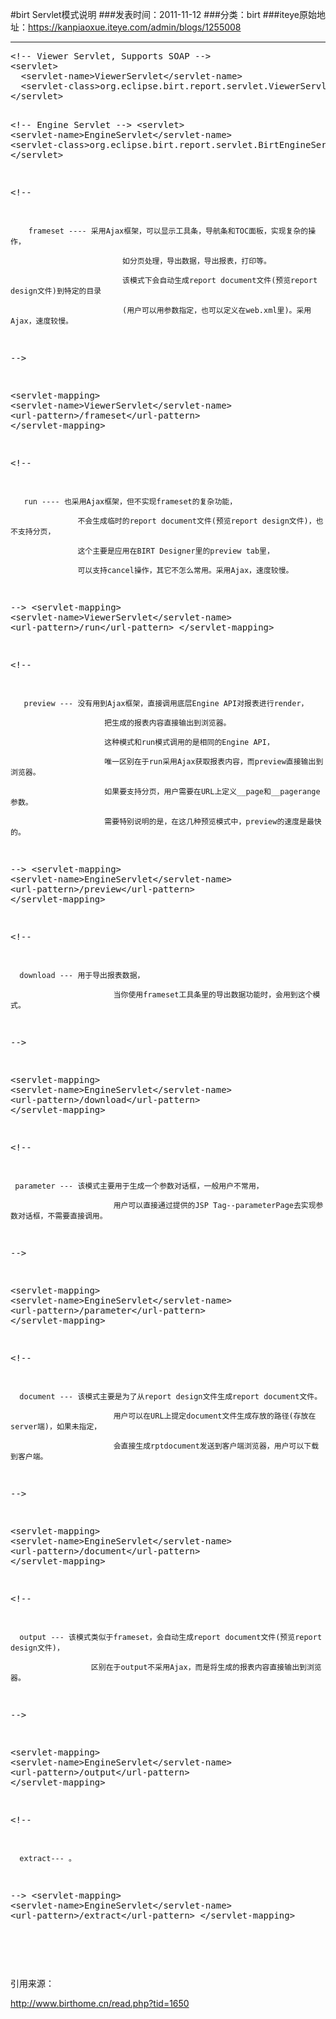 #birt Servlet模式说明
###发表时间：2011-11-12
###分类：birt
###iteye原始地址：<a href="https://kanpiaoxue.iteye.com/admin/blogs/1255008" target="_blank">https://kanpiaoxue.iteye.com/admin/blogs/1255008</a>

---

<p> </p>
<pre name="code" class="xml">&lt;!-- Viewer Servlet, Supports SOAP --&gt;
&lt;servlet&gt;
  &lt;servlet-name&gt;ViewerServlet&lt;/servlet-name&gt;
  &lt;servlet-class&gt;org.eclipse.birt.report.servlet.ViewerServlet&lt;/servlet-class&gt;
&lt;/servlet&gt;

&lt;!-- Engine Servlet --&gt;
&lt;servlet&gt;
  &lt;servlet-name&gt;EngineServlet&lt;/servlet-name&gt;
  &lt;servlet-class&gt;org.eclipse.birt.report.servlet.BirtEngineServlet&lt;/servlet-class&gt;
&lt;/servlet&gt;

&lt;!--   

        frameset ---- 采用Ajax框架，可以显示工具条，导航条和TOC面板，实现复杂的操作，

                             如分页处理，导出数据，导出报表，打印等。

                             该模式下会自动生成report document文件(预览report design文件)到特定的目录

                             (用户可以用参数指定，也可以定义在web.xml里)。采用Ajax，速度较慢。

--&gt;

&lt;servlet-mapping&gt;
  &lt;servlet-name&gt;ViewerServlet&lt;/servlet-name&gt;
  &lt;url-pattern&gt;/frameset&lt;/url-pattern&gt;
&lt;/servlet-mapping&gt;

&lt;!--

       run ---- 也采用Ajax框架，但不实现frameset的复杂功能，

                   不会生成临时的report document文件(预览report design文件)，也不支持分页，

                   这个主要是应用在BIRT Designer里的preview tab里，

                   可以支持cancel操作，其它不怎么常用。采用Ajax，速度较慢。

--&gt;
&lt;servlet-mapping&gt;
  &lt;servlet-name&gt;ViewerServlet&lt;/servlet-name&gt;
  &lt;url-pattern&gt;/run&lt;/url-pattern&gt;
&lt;/servlet-mapping&gt;


&lt;!-- 

       preview --- 没有用到Ajax框架，直接调用底层Engine API对报表进行render，

                         把生成的报表内容直接输出到浏览器。

                         这种模式和run模式调用的是相同的Engine API，

                         唯一区别在于run采用Ajax获取报表内容，而preview直接输出到浏览器。

                         如果要支持分页，用户需要在URL上定义__page和__pagerange参数。

                         需要特别说明的是，在这几种预览模式中，preview的速度是最快的。  

--&gt;
&lt;servlet-mapping&gt;
  &lt;servlet-name&gt;EngineServlet&lt;/servlet-name&gt;
  &lt;url-pattern&gt;/preview&lt;/url-pattern&gt;
&lt;/servlet-mapping&gt;

&lt;!-- 

      download --- 用于导出报表数据，

                           当你使用frameset工具条里的导出数据功能时，会用到这个模式。

--&gt;

&lt;servlet-mapping&gt;
  &lt;servlet-name&gt;EngineServlet&lt;/servlet-name&gt;
  &lt;url-pattern&gt;/download&lt;/url-pattern&gt;
&lt;/servlet-mapping&gt;

  

&lt;!--  

     parameter --- 该模式主要用于生成一个参数对话框，一般用户不常用，

                           用户可以直接通过提供的JSP Tag--parameterPage去实现参数对话框，不需要直接调用。

--&gt;

&lt;servlet-mapping&gt;
  &lt;servlet-name&gt;EngineServlet&lt;/servlet-name&gt;
  &lt;url-pattern&gt;/parameter&lt;/url-pattern&gt;
&lt;/servlet-mapping&gt; 

&lt;!-- 

      document --- 该模式主要是为了从report design文件生成report document文件。

                           用户可以在URL上提定document文件生成存放的路径(存放在server端)，如果未指定，

                           会直接生成rptdocument发送到客户端浏览器，用户可以下载到客户端。 

--&gt;

&lt;servlet-mapping&gt;
  &lt;servlet-name&gt;EngineServlet&lt;/servlet-name&gt;
  &lt;url-pattern&gt;/document&lt;/url-pattern&gt;
&lt;/servlet-mapping&gt;

&lt;!-- 

      output --- 该模式类似于frameset，会自动生成report document文件(预览report design文件)，

                      区别在于output不采用Ajax，而是将生成的报表内容直接输出到浏览器。

--&gt; 

&lt;servlet-mapping&gt;
  &lt;servlet-name&gt;EngineServlet&lt;/servlet-name&gt;
  &lt;url-pattern&gt;/output&lt;/url-pattern&gt;
&lt;/servlet-mapping&gt; 


&lt;!-- 

      extract--- 。

--&gt; 
&lt;servlet-mapping&gt;
  &lt;servlet-name&gt;EngineServlet&lt;/servlet-name&gt;
  &lt;url-pattern&gt;/extract&lt;/url-pattern&gt;
&lt;/servlet-mapping&gt;
</pre>
<p>&nbsp;</p>
<p>&nbsp;</p>
<p>引用来源：&nbsp;</p>
<p><a href="http://www.birthome.cn/read.php?tid=1650">http://www.birthome.cn/read.php?tid=1650</a></p>
<p><span style="white-space: pre;"> </span></p>
